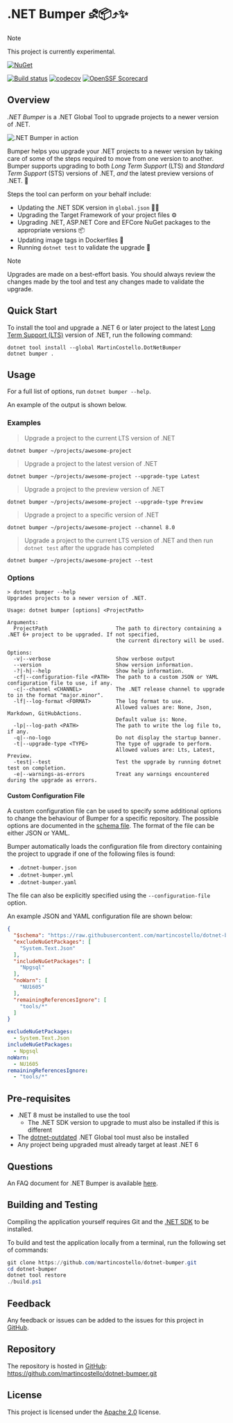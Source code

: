 # .NET Bumper ⛐📦⤴️✨

> [!NOTE]
> This project is currently experimental.

[![NuGet][package-badge]][package-download]

[![Build status][build-badge]][build-status]
[![codecov][coverage-badge]][coverage-report]
[![OpenSSF Scorecard][scorecard-badge]][scorecard-report]

## Overview

_.NET Bumper_ is a .NET Global Tool to upgrade projects to a newer version of .NET.

![.NET Bumper in action][demo]

Bumper helps you upgrade your .NET projects to a newer version by taking
care of some of the steps required to move from one version to another. Bumper supports
upgrading to both _Long Term Support_ (LTS) and _Standard Term Support_ (STS) versions
of .NET, _and_ the latest preview versions of .NET. 🚀

Steps the tool can perform on your behalf include:

- Updating the .NET SDK version in `global.json` 🧑‍💻
- Upgrading the Target Framework of your project files ⚙️
- Upgrading .NET, ASP.NET Core and EFCore NuGet packages to the appropriate versions 📦
- Updating image tags in Dockerfiles 🐳
- Running `dotnet test` to validate the upgrade 🧪

> [!NOTE]
> Upgrades are made on a best-effort basis. You should always review the
> changes made by the tool and test any changes made to validate the upgrade.

## Quick Start

To install the tool and upgrade a .NET 6 or later project to the latest
[Long Term Support (LTS)][lts] version of .NET, run the following command:

```console
dotnet tool install --global MartinCostello.DotNetBumper
dotnet bumper .
```

## Usage

For a full list of options, run `dotnet bumper --help`.

An example of the output is shown below.

### Examples

> Upgrade a project to the current LTS version of .NET

```console
dotnet bumper ~/projects/awesome-project
```

> Upgrade a project to the latest version of .NET

```console
dotnet bumper ~/projects/awesome-project --upgrade-type Latest
```

> Upgrade a project to the preview version of .NET

```console
dotnet bumper ~/projects/awesome-project --upgrade-type Preview
```

> Upgrade a project to a specific version of .NET

```console
dotnet bumper ~/projects/awesome-project --channel 8.0
```

> Upgrade a project to the current LTS version of .NET and
> then run `dotnet test` after the upgrade has completed

```console
dotnet bumper ~/projects/awesome-project --test
```

### Options

```console
> dotnet bumper --help
Upgrades projects to a newer version of .NET.

Usage: dotnet bumper [options] <ProjectPath>

Arguments:
  ProjectPath                      The path to directory containing a .NET 6+ project to be upgraded. If not specified,
                                   the current directory will be used.

Options:
  -v|--verbose                     Show verbose output
  --version                        Show version information.
  -?|-h|--help                     Show help information.
  -cf|--configuration-file <PATH>  The path to a custom JSON or YAML configuration file to use, if any.
  -c|--channel <CHANNEL>           The .NET release channel to upgrade to in the format "major.minor".
  -lf|--log-format <FORMAT>        The log format to use.
                                   Allowed values are: None, Json, Markdown, GitHubActions.
                                   Default value is: None.
  -lp|--log-path <PATH>            The path to write the log file to, if any.
  -q|--no-logo                     Do not display the startup banner.
  -t|--upgrade-type <TYPE>         The type of upgrade to perform.
                                   Allowed values are: Lts, Latest, Preview.
  -test|--test                     Test the upgrade by running dotnet test on completion.
  -e|--warnings-as-errors          Treat any warnings encountered during the upgrade as errors.
```

#### Custom Configuration File

A custom configuration file can be used to specify some additional options to change
the behaviour of Bumper for a specific repository. The possible options are documented in
the [schema file][config-schema]. The format of the file can be either JSON or YAML.

Bumper automatically loads the configuration file from directory containing the project to
upgrade if one of the following files is found:

- `.dotnet-bumper.json`
- `.dotnet-bumper.yml`
- `.dotnet-bumper.yaml`

The file can also be explicitly specified using the `--configuration-file` option.

An example JSON and YAML configuration file are shown below:

```json
{
  "$schema": "https://raw.githubusercontent.com/martincostello/dotnet-bumper/main/dotnet-bumper-schema.json",
  "excludeNuGetPackages": [
    "System.Text.Json"
  ],
  "includeNuGetPackages": [
    "Npgsql"
  ],
  "noWarn": [
    "NU1605"
  ],
  "remainingReferencesIgnore": [
    "tools/*"
  ]
}
```

```yaml
excludeNuGetPackages:
  - System.Text.Json
includeNuGetPackages:
  - Npgsql
noWarn:
  - NU1605
remainingReferencesIgnore:
  - "tools/*"
```

## Pre-requisites

- .NET 8 must be installed to use the tool
  - The .NET SDK version to upgrade to must also be installed if this is different
- The [dotnet-outdated][dotnet-outdated] .NET Global tool must also be installed
- Any project being upgraded must already target at least .NET 6

## Questions

An FAQ document for .NET Bumper is available [here](./docs/faq.md).

## Building and Testing

Compiling the application yourself requires Git and the [.NET SDK][dotnet-sdk] to be installed.

To build and test the application locally from a terminal, run the following set of commands:

```powershell
git clone https://github.com/martincostello/dotnet-bumper.git
cd dotnet-bumper
dotnet tool restore
./build.ps1
```

## Feedback

Any feedback or issues can be added to the issues for this project in [GitHub][issues].

## Repository

The repository is hosted in [GitHub][repo]: <https://github.com/martincostello/dotnet-bumper.git>

## License

This project is licensed under the [Apache 2.0][license] license.

[build-badge]: https://github.com/martincostello/dotnet-bumper/actions/workflows/build.yml/badge.svg?branch=main&event=push
[build-status]: https://github.com/martincostello/dotnet-bumper/actions?query=workflow%3Abuild+branch%3Amain+event%3Apush "Continuous Integration for this project"
[config-schema]: ./dotnet-bumper-schema.json "Configuration schema for the .NET Bumper tool"
[coverage-badge]: https://codecov.io/gh/martincostello/dotnet-bumper/branch/main/graph/badge.svg
[coverage-report]: https://codecov.io/gh/martincostello/dotnet-bumper "Code coverage report for this project"
[demo]: ./docs/demo.gif "A demonstration of the .NET Bumper tool"
[dotnet-outdated]: https://github.com/dotnet-outdated/dotnet-outdated "dotnet-outdated"
[dotnet-sdk]: https://dotnet.microsoft.com/download "Download the .NET SDK"
[issues]: https://github.com/martincostello/dotnet-bumper/issues "Issues for this project on GitHub.com"
[license]: https://www.apache.org/licenses/LICENSE-2.0.txt "The Apache 2.0 license"
[lts]: https://dotnet.microsoft.com/en-us/platform/support/policy/dotnet-core ".NET and .NET Core Support Policy"
[package-badge]: https://buildstats.info/nuget/MartinCostello.DotNetBumper?includePreReleases=true
[package-download]: https://www.nuget.org/packages/MartinCostello.DotNetBumper "Download dotnet-bumper from NuGet"
[repo]: https://github.com/martincostello/dotnet-bumper "This project on GitHub.com"
[scorecard-badge]: https://api.securityscorecards.dev/projects/github.com/martincostello/dotnet-bumper/badge
[scorecard-report]: https://securityscorecards.dev/viewer/?uri=github.com/martincostello/dotnet-bumper "OpenSSF Scorecard for this project"

